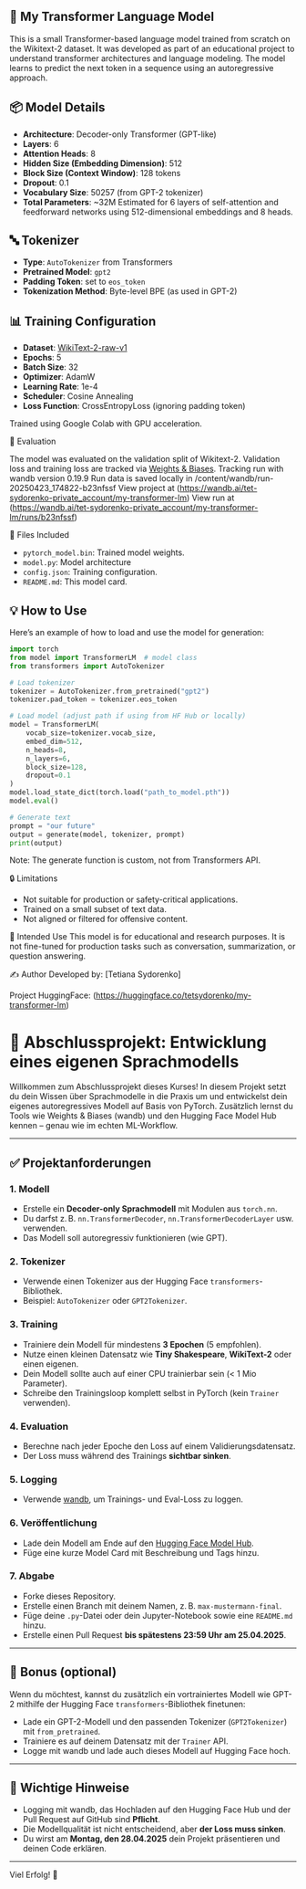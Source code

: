 ## 📘 My Transformer Language Model

This is a small Transformer-based language model trained from scratch on the Wikitext-2 dataset. It was developed as part of an educational project to understand transformer architectures and language modeling.
The model learns to predict the next token in a sequence using an autoregressive approach.

## 📦 Model Details
- **Architecture**: Decoder-only Transformer (GPT-like)
- **Layers**: 6
- **Attention Heads**: 8
- **Hidden Size (Embedding Dimension)**: 512
- **Block Size (Context Window)**: 128 tokens
- **Dropout**: 0.1
- **Vocabulary Size**: 50257 (from GPT-2 tokenizer)
- **Total Parameters**: ~32M
 Estimated for 6 layers of self-attention and feedforward networks using 512-dimensional embeddings and 8 heads.

## 🔤 Tokenizer

- **Type**: `AutoTokenizer` from Transformers
- **Pretrained Model**: `gpt2`
- **Padding Token**: set to `eos_token`
- **Tokenization Method**: Byte-level BPE (as used in GPT-2)

## 📊 Training Configuration

- **Dataset**: [WikiText-2-raw-v1](https://huggingface.co/datasets/wikitext)
- **Epochs**: 5
- **Batch Size**: 32
- **Optimizer**: AdamW
- **Learning Rate**: 1e-4
- **Scheduler**: Cosine Annealing
- **Loss Function**: CrossEntropyLoss (ignoring padding token)

Trained using Google Colab with GPU acceleration.

🧪 Evaluation

The model was evaluated on the validation split of Wikitext-2. Validation loss and training loss are tracked via [Weights & Biases](https://wandb.ai/).
Tracking run with wandb version 0.19.9
Run data is saved locally in /content/wandb/run-20250423_174822-b23nfssf
View project at (https://wandb.ai/tet-sydorenko-private_account/my-transformer-lm)
View run at (https://wandb.ai/tet-sydorenko-private_account/my-transformer-lm/runs/b23nfssf)

📎 Files Included

- `pytorch_model.bin`: Trained model weights.
- `model.py`: Model architecture
- `config.json`: Training configuration.
- `README.md`: This model card.

## 💡 How to Use

Here’s an example of how to load and use the model for generation:

```python
import torch
from model import TransformerLM  # model class
from transformers import AutoTokenizer

# Load tokenizer
tokenizer = AutoTokenizer.from_pretrained("gpt2")
tokenizer.pad_token = tokenizer.eos_token

# Load model (adjust path if using from HF Hub or locally)
model = TransformerLM(
    vocab_size=tokenizer.vocab_size,
    embed_dim=512,
    n_heads=8,
    n_layers=6,
    block_size=128,
    dropout=0.1
)
model.load_state_dict(torch.load("path_to_model.pth"))
model.eval()

# Generate text
prompt = "our future"
output = generate(model, tokenizer, prompt)
print(output)
```

Note: The generate function is custom, not from Transformers API.

🔒 Limitations
- Not suitable for production or safety-critical applications.
- Trained on a small subset of text data.
- Not aligned or filtered for offensive content.

🧠 Intended Use
This model is for educational and research purposes. It is not fine-tuned for production tasks such as conversation, summarization, or question answering.

✍️ Author
Developed by: [Tetiana Sydorenko]

Project HuggingFace: (https://huggingface.co/tetsydorenko/my-transformer-lm)


# 🧠 Abschlussprojekt: Entwicklung eines eigenen Sprachmodells

Willkommen zum Abschlussprojekt dieses Kurses! In diesem Projekt setzt du dein Wissen über Sprachmodelle in die Praxis um und entwickelst dein eigenes autoregressives Modell auf Basis von PyTorch. Zusätzlich lernst du Tools wie Weights & Biases (wandb) und den Hugging Face Model Hub kennen – genau wie im echten ML-Workflow.

---

## ✅ Projektanforderungen

### 1. Modell
- Erstelle ein **Decoder-only Sprachmodell** mit Modulen aus `torch.nn`.
- Du darfst z. B. `nn.TransformerDecoder`, `nn.TransformerDecoderLayer` usw. verwenden.
- Das Modell soll autoregressiv funktionieren (wie GPT).

### 2. Tokenizer
- Verwende einen Tokenizer aus der Hugging Face `transformers`-Bibliothek.
- Beispiel: `AutoTokenizer` oder `GPT2Tokenizer`.

### 3. Training
- Trainiere dein Modell für mindestens **3 Epochen** (5 empfohlen).
- Nutze einen kleinen Datensatz wie **Tiny Shakespeare**, **WikiText-2** oder einen eigenen.
- Dein Modell sollte auch auf einer CPU trainierbar sein (< 1 Mio Parameter).
- Schreibe den Trainingsloop komplett selbst in PyTorch (kein `Trainer` verwenden).

### 4. Evaluation
- Berechne nach jeder Epoche den Loss auf einem Validierungsdatensatz.
- Der Loss muss während des Trainings **sichtbar sinken**.

### 5. Logging
- Verwende [wandb](https://wandb.ai), um Trainings- und Eval-Loss zu loggen.

### 6. Veröffentlichung
- Lade dein Modell am Ende auf den [Hugging Face Model Hub](https://huggingface.co/).
- Füge eine kurze Model Card mit Beschreibung und Tags hinzu.

### 7. Abgabe
- Forke dieses Repository.
- Erstelle einen Branch mit deinem Namen, z. B. `max-mustermann-final`.
- Füge deine `.py`-Datei oder dein Jupyter-Notebook sowie eine `README.md` hinzu.
- Erstelle einen Pull Request **bis spätestens 23:59 Uhr am 25.04.2025**.

---

## 🌟 Bonus (optional)

Wenn du möchtest, kannst du zusätzlich ein vortrainiertes Modell wie GPT-2 mithilfe der Hugging Face `transformers`-Bibliothek finetunen:

- Lade ein GPT-2-Modell und den passenden Tokenizer (`GPT2Tokenizer`) mit `from_pretrained`.
- Trainiere es auf deinem Datensatz mit der `Trainer` API.
- Logge mit wandb und lade auch dieses Modell auf Hugging Face hoch.

---

## 📝 Wichtige Hinweise

- Logging mit wandb, das Hochladen auf den Hugging Face Hub und der Pull Request auf GitHub sind **Pflicht**.
- Die Modellqualität ist nicht entscheidend, aber **der Loss muss sinken**.
- Du wirst am **Montag, den 28.04.2025** dein Projekt präsentieren und deinen Code erklären.

---

Viel Erfolg! 🚀
